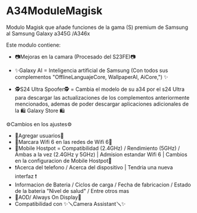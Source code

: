 # A34ModuleMagisk
Modulo Magisk que añade funciones de la gama (S) premium de Samsung al Samsung Galaxy a345G /A346x

Este modulo contiene:

- 📷Mejoras en la camara (Procesado del S23FE)📷

- ✨Galaxy AI = Inteligencia artificial de Samsung (Con todos sus complementos "OfflineLanguajeCore, WallpaperAI, AiCore,") ✨

- 🕵️S24 Ultra Spoofer🕵️ = Cambia el modelo de su a34 por el s24 Ultra para descargar las actualizaciones de los complementos anteriormente mencionados, ademas de poder descargar aplicaciones adicionales de la  🛍️ Galaxy Store 🛍️ 

⚙️Cambios en los ajustes⚙️

- 👤Agregar usuarios👤
- 🛜Marcara Wifi 6 en las redes de Wifi 6🛜
- 📶Mobile Hostpot = Compatibilidad (2.4GHz) / Rendimiento (5GHz) / Ambas a la vez (2.4GHz y 5GHz) | Admision estandar Wifi 6 | Cambios en la configuracion de Mobile Hostpot📶
- ❗Acerca del telefono / Acerca del dispositivo | Tendria una nueva interfaz ❗
- Informacion de Bateria / Ciclos de carga / Fecha de fabricacion / Estado de la bateria "Nivel de salud" / Entre otros mas
- 📱AOD/ Always On Display📱
- Compatibilidad con ✨🪛Camera Assistant🪛✨
